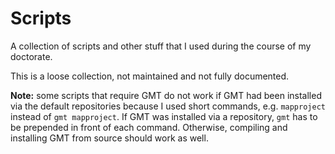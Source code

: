 # Scripts

A collection of scripts and other stuff that I used during the course of my doctorate.

This is a loose collection, not maintained and not fully documented.

**Note:** some scripts that require GMT do not work if GMT had been installed via the default repositories because I used short commands, e.g. `mapproject` instead of `gmt mapproject`. If GMT was installed via a repository, `gmt` has to be prepended in front of each command. Otherwise, compiling and installing GMT from source should work as well.
